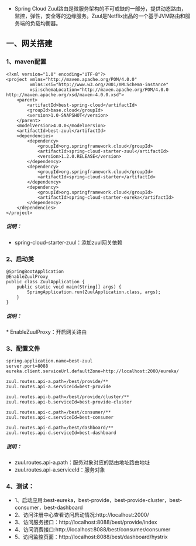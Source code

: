 ﻿* Spring Cloud Zuul路由是微服务架构的不可或缺的一部分，提供动态路由，监控，弹性，安全等的边缘服务。Zuul是Netflix出品的一个基于JVM路由和服务端的负载均衡器。
## 一、网关搭建

### 1、maven配置
```
<?xml version="1.0" encoding="UTF-8"?>
<project xmlns="http://maven.apache.org/POM/4.0.0"
         xmlns:xsi="http://www.w3.org/2001/XMLSchema-instance"
         xsi:schemaLocation="http://maven.apache.org/POM/4.0.0 http://maven.apache.org/xsd/maven-4.0.0.xsd">
    <parent>
        <artifactId>best-spring-cloud</artifactId>
        <groupId>base.cloud</groupId>
        <version>1.0-SNAPSHOT</version>
    </parent>
    <modelVersion>4.0.0</modelVersion>
    <artifactId>best-zuul</artifactId>
    <dependencies>
        <dependency>
            <groupId>org.springframework.cloud</groupId>
            <artifactId>spring-cloud-starter-zuul</artifactId>
            <version>1.2.0.RELEASE</version>
        </dependency>
        <dependency>
            <groupId>org.springframework.cloud</groupId>
            <artifactId>spring-cloud-starter</artifactId>
        </dependency>
        <dependency>
            <groupId>org.springframework.cloud</groupId>
            <artifactId>spring-cloud-starter-eureka</artifactId>
        </dependency>
    </dependencies>
</project>
```
##### 说明：
* spring-cloud-starter-zuul：添加zuul网关依赖
### 2、启动类
```
@SpringBootApplication
@EnableZuulProxy
public class ZuulApplication {
    public static void main(String[] args) {
        SpringApplication.run(ZuulApplication.class, args);
    }
}
```
##### 说明：
* EnableZuulProxy：开启网关路由

### 3、配置文件
```
spring.application.name=best-zuul
server.port=8088
eureka.client.serviceUrl.defaultZone=http://localhost:2000/eureka/

zuul.routes.api-a.path=/best/provide/**
zuul.routes.api-a.serviceId=best-provide

zuul.routes.api-b.path=/best/provide/cluster/**
zuul.routes.api-b.serviceId=best-provide-cluster

zuul.routes.api-c.path=/best/consumer/**
zuul.routes.api-c.serviceId=best-consumer

zuul.routes.api-d.path=/best/dashboard/**
zuul.routes.api-d.serviceId=best-dashboard
```
##### 说明：
* zuul.routes.api-a.path：服务对象对应的路由地址路由地址
* zuul.routes.api-a.serviceId：服务对象

### 4、测试：
* 1、启动应用:best-eureka，best-provide，best-provide-cluster，best-consumer，best-dashboard
* 2、访问注册中心查看访问启动情况:http://localhost:2000/
* 3、访问服务接口：http://localhost:8088/best/provide/index
* 4、访问消费接口:http://localhost:8088/best/consumer/consumer
* 5、访问监控页面：http://localhost:8088/best/dashboard/hystrix

